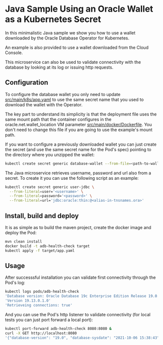 # Java Sample Using an Oracle Wallet as a Kubernetes Secret

In this minimalistic Java sample we show you how to use a wallet downloaded by the Oracle Database Operator for Kubernetes.

An example is also provided to use a wallet downloaded from the Cloud Console.

This microservice can also be used to validate connectivity with the database by looking at its log or issuing http requests.

## Configuration

To configure the database wallet you only need to update [src/main/k8s/app.yaml](src/main/k8s/app.yaml) to use the same secret name that you used to download the wallet with the Operator.

The key part to understand its simplicity is that the deployment file uses the same mount path that the container configures in the oracle.net.wallet_location VM parameter [src/main/docker/Dockerfile](src/main/docker/Dockerfile). You don't need to change this file if you are going to use the example's mount path.

If you want to configure a previously downloaded wallet you can just create the secret (and use the same secret name for the Pod's spec) pointing to the directory where you unzipped the wallet:

```sh
kubectl create secret generic database-wallet --from-file=<path-to-wallets-unzipped-folder>
```
The Java microservice retrieves username, password and url also from a secret. To create it you can use the following script as an example:

```sh
kubectl create secret generic user-jdbc \
  --from-literal=user='<username>' \
  --from-literal=password='<password>' \
  --from-literal=url='jdbc:oracle:thin:@<alias-in-tnsnames.ora>'
```
## Install, build and deploy

It is as simple as to build the maven project, create the docker image and deploy the Pod:

```sh
mvn clean install
docker build -t adb-health-check target
kubectl apply -f target/app.yaml
```

## Usage

After successsful installation you can validate first connectivity through the Pod's log:

```sh
kubectl logs pods/adb-health-check
'Database version: Oracle Database 19c Enterprise Edition Release 19.0.0.0.0 - Production'
'Version 19.13.0.1.0'
'Retrieveing connections: true'
```

And you can use the Pod's http listener to validate connectivity (for local tests you can just port forward a local port):

```sh
kubectl port-forward adb-health-check 8080:8080 &
curl -X GET http://localhost:8080
'{"database-version": "19.0", "database-sysdate": "2021-10-06 15:38:43"}'
```

